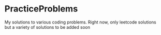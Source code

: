 # PracticeProblems
My solutions to various coding problems. Right now, only leetcode solutions but a variety of solutions to be added soon

